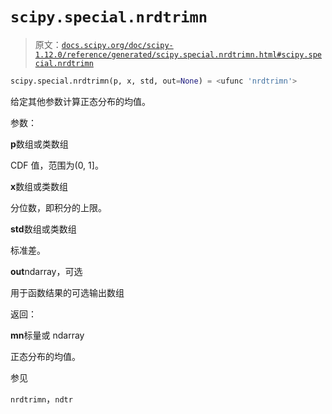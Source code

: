 # `scipy.special.nrdtrimn`

> 原文：[`docs.scipy.org/doc/scipy-1.12.0/reference/generated/scipy.special.nrdtrimn.html#scipy.special.nrdtrimn`](https://docs.scipy.org/doc/scipy-1.12.0/reference/generated/scipy.special.nrdtrimn.html#scipy.special.nrdtrimn)

```py
scipy.special.nrdtrimn(p, x, std, out=None) = <ufunc 'nrdtrimn'>
```

给定其他参数计算正态分布的均值。

参数：

**p**数组或类数组

CDF 值，范围为(0, 1]。

**x**数组或类数组

分位数，即积分的上限。

**std**数组或类数组

标准差。

**out**ndarray，可选

用于函数结果的可选输出数组

返回：

**mn**标量或 ndarray

正态分布的均值。

参见

`nrdtrimn`，`ndtr`
